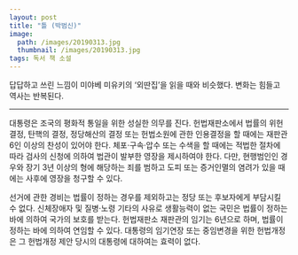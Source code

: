 ```yaml
---
layout: post
title: "틀 (박범신)"
image:
  path: /images/20190313.jpg
  thumbnail: /images/20190313.jpg
tags: 독서 책 소설
---
```


답답하고 쓰린 느낌이 미야베 미유키의 ‘외딴집’을 읽을 때와 비슷했다. 변화는 힘들고 역사는 반복된다.
<hr />
대통령은 조국의 평화적 통일을 위한 성실한 의무를 진다. 헌법재판소에서 법률의 위헌결정, 탄핵의 결정, 정당해산의 결정 또는 헌법소원에 관한 인용결정을 할 때에는 재판관 6인 이상의 찬성이 있어야 한다. 체포·구속·압수 또는 수색을 할 때에는 적법한 절차에 따라 검사의 신청에 의하여 법관이 발부한 영장을 제시하여야 한다. 다만, 현행범인인 경우와 장기 3년 이상의 형에 해당하는 죄를 범하고 도피 또는 증거인멸의 염려가 있을 때에는 사후에 영장을 청구할 수 있다.

선거에 관한 경비는 법률이 정하는 경우를 제외하고는 정당 또는 후보자에게 부담시킬 수 없다. 신체장애자 및 질병·노령 기타의 사유로 생활능력이 없는 국민은 법률이 정하는 바에 의하여 국가의 보호를 받는다. 헌법재판소 재판관의 임기는 6년으로 하며, 법률이 정하는 바에 의하여 연임할 수 있다. 대통령의 임기연장 또는 중임변경을 위한 헌법개정은 그 헌법개정 제안 당시의 대통령에 대하여는 효력이 없다.

